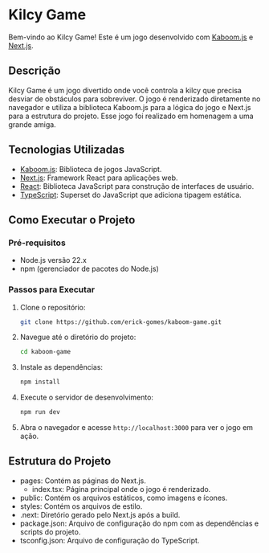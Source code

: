 # Kilcy Game

Bem-vindo ao Kilcy Game! Este é um jogo desenvolvido com [Kaboom.js](https://kaboomjs.com/) e [Next.js](https://nextjs.org/).

## Descrição

Kilcy Game é um jogo divertido onde você controla a kilcy que precisa desviar de obstáculos para sobreviver. O jogo é renderizado diretamente no navegador e utiliza a biblioteca Kaboom.js para a lógica do jogo e Next.js para a estrutura do projeto. Esse jogo foi realizado em homenagem a uma grande amiga.

## Tecnologias Utilizadas

- [Kaboom.js](https://kaboomjs.com/): Biblioteca de jogos JavaScript.
- [Next.js](https://nextjs.org/): Framework React para aplicações web.
- [React](https://reactjs.org/): Biblioteca JavaScript para construção de interfaces de usuário.
- [TypeScript](https://www.typescriptlang.org/): Superset do JavaScript que adiciona tipagem estática.

## Como Executar o Projeto

### Pré-requisitos

- Node.js versão 22.x
- npm (gerenciador de pacotes do Node.js)

### Passos para Executar

1. Clone o repositório:

    ```sh
    git clone https://github.com/erick-gomes/kaboom-game.git
    ```

2. Navegue até o diretório do projeto:

    ```sh
    cd kaboom-game
    ```

3. Instale as dependências:

    ```sh
    npm install
    ```

4. Execute o servidor de desenvolvimento:

    ```sh
    npm run dev
    ```

5. Abra o navegador e acesse `http://localhost:3000` para ver o jogo em ação.

## Estrutura do Projeto

- pages: Contém as páginas do Next.js.
  - index.tsx: Página principal onde o jogo é renderizado.
- public: Contém os arquivos estáticos, como imagens e ícones.
- styles: Contém os arquivos de estilo.
- .next: Diretório gerado pelo Next.js após a build.
- package.json: Arquivo de configuração do npm com as dependências e scripts do projeto.
- tsconfig.json: Arquivo de configuração do TypeScript.